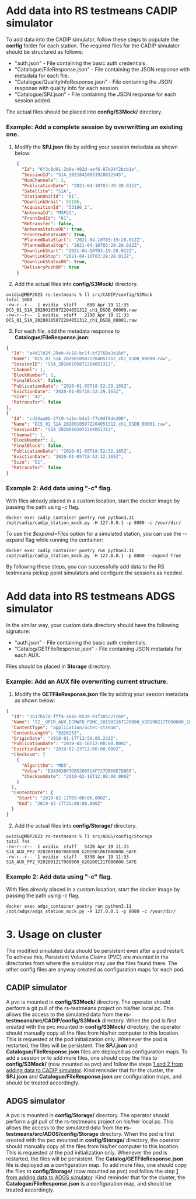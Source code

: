 # Add data into RS testmeans CADIP simulator


To add data into the CADIP simulator, follow these steps to populate the **config** folder for each station.
The required files for the CADIP simulator should be structured as follows:

- "auth.json" - File containing the basic auth credentials.
- "Catalogue/FileResponse.json" - File containing the JSON response with metadata for each file.
- "Catalogue/QualityInfoResponse.json" - File containing the JSON response with quality info for each session.
- "Catalogue/SPJ.json" - File containing the JSON response for each session added.

The actual files should be placed into **config/S3Mock/** directory.

### Example: Add a complete session by overwritting an existing one.

1. Modify the **SPJ.json** file by adding your session metadata as shown below:
```json
    {
      "Id": "6f3c8d91-2b0e-492d-aef6-87b24f2bcb1e",
      "SessionId": "S1A_20210410031928012345",
      "NumChannels": 2,
      "PublicationDate": "2021-04-10T03:39:28.012Z",
      "Satellite": "S1A",
      "StationUnitId": "01",
      "DownlinkOrbit": 53186,
      "AcquisitionId": "53186_1",
      "AntennaId": "MSP21",
      "FrontEndId": "01",
      "Retransfer": false,
      "AntennaStatusOK": true,
      "FrontEndStatusOK": true,
      "PlannedDataStart": "2021-04-10T03:19:28.012Z",
      "PlannedDataStop": "2021-04-10T03:29:28.012Z",
      "DownlinkStart": "2021-04-10T03:19:28.012Z",
      "DownlinkStop": "2021-04-10T03:29:28.012Z",
      "DownlinkStatusOK": true,
      "DeliveryPushOK": true
    }
```

2. Add the actual files into **config/S3Mock/** directory.
```shell
ovidiu@MBP2023 rs-testmeans % ll src/CADIP/config/S3Mock
total 1688
-rw-r--r--  1 ovidiu  staff    85B Apr 19 11:33 DCS_01_S1A_20200105072204051312_ch1_DSDB_00000.raw
-rw-r--r--  1 ovidiu  staff   219B Apr 19 11:33 DCS_01_S1A_20200105072204051312_ch1_DSDB_00001.raw
```

3. For each file, add the metadata response to **Catalogue/FileResponse.json**:
```json
{
  "Id": "e4d17d2f-29eb-4c18-bc1f-bf2769a3a16d",
  "Name": "DCS_01_S1A_20200105072204051312_ch1_DSDB_00000.raw",
  "SessionID": "S1A_20200105072204051312",
  "Channel": 1,
  "BlockNumber": 1,
  "FinalBlock": false,
  "PublicationDate": "2020-01-05T18:52:29.165Z",
  "EvictionDate": "2020-01-05T18:52:29.165Z",
  "Size": "42",
  "Retransfer": false
},
{
  "Id": "cd24aa8b-2719-4a1e-b4a7-f7c9df6de300",
  "Name": "DCS_01_S1A_20200105072204051312_ch1_DSDB_00001.raw",
  "SessionID": "S1A_20200105072204051312",
  "Channel": 1,
  "BlockNumber": 1,
  "FinalBlock": false,
  "PublicationDate": "2020-01-05T18:52:32.165Z",
  "EvictionDate": "2020-01-05T18:52:32.165Z",
  "Size": "51",
  "Retransfer": false
}
```

### Example 2: Add data using "-c" flag.
With files already placed in a custom location, start the docker image by passing the path using -c flag.
```shell
docker exec cadip_container poetry run python3.11 /opt/cadip/cadip_station_mock.py -H 127.0.0.1 -p 8080 -c /your/dir/

```

To use the *$expand=Files* option for a simulated station, you can use the --expand flag while running the container:

```shell
docker exec cadip_container poetry run python3.11 /opt/cadip/cadip_station_mock.py -H 127.0.0.1 -p 8080 --expand True

```

By following these steps, you can successfully add data to the RS testmeans pickup point simulators and configure the
sessions as needed.

# Add data into RS testmeans ADGS simulator

In the similar way, your custom data directory should have the following signature:

- "auth.json" - File containing the basic auth credentials.
- "Catalog/GETFileResponse.json" - File containing JSON metadata for each AUX.

Files should be placed in **Storage** directory.

### Example: Add an AUX file overwriting current structure.

1. Modify the **GETFileResponse.json** file by adding your session metadata as shown below:
```json
{
  "Id": "2b17b57d-fff4-4645-b539-91f305c27c69",
  "Name": "S2__OPER_AUX_ECMWFD_PDMC_20190216T120000_V20190217T090000_20190217T210000.TGZ",
  "ContentType": "application/octet-stream",
  "ContentLength": "8326253",
  "OriginDate": "2018-01-17T12:56:05.232Z",
  "PublicationDate": "2019-02-16T12:00:00.000Z",
  "EvictionDate": "2019-02-23T12:00:00.000Z",
  "Checksum": [
    {
      "Algorithm": "MD5",
      "Value": "E8A303BF3D85200514F727DB60E7DB65",
      "ChecksumDate": "2019-02-16T12:00:00.000Z"
    }
  ],
  "ContentDate": {
    "Start": "2019-02-17T09:00:00.000Z",
    "End": "2019-02-17T21:00:00.000Z"
  }
}
```

2. Add the actual files into **config/Storage/** directory.
```shell
ovidiu@MBP2023 rs-testmeans % ll src/ADGS/config/Storage
total 744
-rw-r--r--  1 ovidiu  staff   542B Apr 19 11:33 S1A_AUX_PP2_V20200106T080000_G20200106T080000.SAFE
-rw-r--r--  1 ovidiu  staff   833B Apr 19 11:33 S1A_AUX_PP2_V20200121T080000_G20200121T080000.SAFE
```

### Example 2: Add data using "-c" flag.
With files already placed in a custom location, start the docker image by passing the path using -c flag.
```shell
docker exec adgs_container poetry run python3.11 /opt/adgs/adgs_station_mock.py -H 127.0.0.1 -p 8080 -c /your/dir/

```

# 3. Usage on cluster

The modified simulated data should be persistent even after a pod restart. To achieve this, Persistent Volume Claims (PVC) are mounted in the directories from where the simulator may use the files found there.
The other config files are anyway created as configuration maps for each pod.

## CADIP simulator
A pvc is mounted in **config/S3Mock/** directory. The operator should perform a git pull of the rs-testmeans project on his/her local pc. This allows the access to the simulated data from the **rs-testmeans/src/CADIP/config/S3Mock** directory. When the pod is first created with the pvc mounted in **config/S3Mock/** directory, the operator should manually copy all the files from his/her computer to this location. This is requested at the pod initialization only. Whenever the pod is restarted, the files will be persistent.
The **SPJ.json** and **Catalogue/FileResponse.json** files are deployed as configuration maps. To add a session or to add more files, one should copy the files to **config/S3Mock/** (now mounted as pvc) and follow the steps [1 and 2 from adding data to CADIP simulator](#add-data-into-rs-testmeans-cadip-simulator). Kind reminder that for the cluster, the **SPJ.json** and **Catalogue/FileResponse.json** are configuration maps, and should be treated accordingly.

## ADGS simulator
A pvc is mounted in **config/Storage/** directory. The operator should perform a git pull of the rs-testmeans project on his/her local pc. This allows the access to the simulated data from the **rs-testmeans/src/ADGS/config/Storage** directory. When the pod is first created with the pvc mounted in **config/Storage/** directory, the operator should manually copy all the files from his/her computer to this location. This is requested at the pod initialization only. Whenever the pod is restarted, the files will be persistent.
The **Catalog/GETFileResponse.json** file is deployed as a configuration map. To add more files, one should copy the files to **config/Storage/** (now mounted as pvc) and follow the step [1 from adding data to ADGS simulator](#add-data-into-rs-testmeans-adgs-simulator). Kind reminder that for the cluster, the **Catalogue/FileResponse.json** is a configuration map, and should be treated accordingly.
